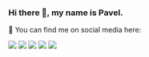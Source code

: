 ### Hi there 👋, my name is Pavel. 

<!--
**ashkue/ashkue** is a ✨ _special_ ✨ repository because its `README.md` (this file) appears on your GitHub profile.

Here are some ideas to get you started:


- 🌱 I’m currently learning ...
- 👯 I’m looking to collaborate on ...
- 🤔 I’m looking for help with ...
- 💬 Ask me about ...
- 📫 How to reach me: ...
- 😄 Pronouns: ...
- ⚡ Fun fact: ...
-->

👋 You can find me on social media here:

<p>
    <a href="https://www.linkedin.com/in/pavel-morshenyuk"><img src="https://img.shields.io/badge/-Pavel%20Morshenyuk-0077B5?style=flat&logo=Linkedin&logoColor=white"/></a>
    <a href="https://twitter.com/PavelMorshenyuk"><img src="https://img.shields.io/badge/-Pavel%20Morshenyuk-1DA1F2?style=flat&logo=Twitter&logoColor=white"/></a>
    <a href="https://instagram.com/pavel_morshenyuk"><img src="https://img.shields.io/badge/-@pavel__morshenyuk-E4405F?style=flat&logo=Instagram&logoColor=white"/></a>
    <a href="https://www.joinclubhouse.com/@ashkue"><img src="https://img.shields.io/badge/-@ashkue-6515dd?style=flat&logo=Clubhouse&logoColor=white"/></a>
    <a href="https://stackoverflow.com/users/112936/pavel-morshenyuk"><img src="https://img.shields.io/badge/-Pavel%20Morshenyuk-F48024?style=flat&logo=Stackoverflow&logoColor=white"/></a>
</p>
